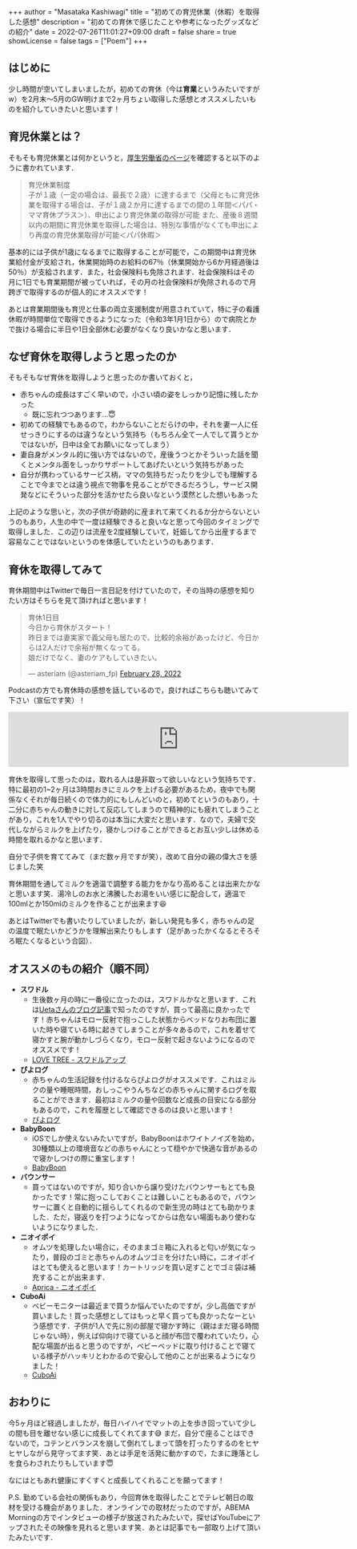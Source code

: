 +++
author = "Masataka Kashiwagi"
title = "初めての育児休業（休暇）を取得した感想"
description = "初めての育休で感じたことや参考になったグッズなどの紹介"
date = 2022-07-26T11:01:27+09:00
draft = false
share = true
showLicense = false
tags = ["Poem"]
+++

## はじめに
少し時間が空いてしまいましたが，初めての育休（今は**育業**というみたいですがw）を2月末〜5月のGW明けまで2ヶ月ちょい取得した感想とオススメしたいものを紹介していきたいと思います！

## 育児休業とは？
そもそも育児休業とは何かというと，[厚生労働省のページ](https://ikumen-project.mhlw.go.jp/employee/system/)を確認すると以下のように書かれています．
> 育児休業制度<br>
子が１歳（一定の場合は、最長で２歳）に達するまで（父母ともに育児休業を取得する場合は、子が１歳２か月に達するまでの間の１年間＜パパ・ママ育休プラス＞）、申出により育児休業の取得が可能
また、産後８週間以内の期間に育児休業を取得した場合は、特別な事情がなくても申出により再度の育児休業取得が可能＜パパ休暇＞

基本的には子供が1歳になるまでに取得することが可能で，この期間中は育児休業給付金が支給され，休業開始時のお給料の67％（休業開始から6か月経過後は50％）が支給されます．また，社会保険料も免除されます．社会保険料はその月に1日でも育業期間が被っていれば，その月の社会保険料が免除されるので月跨ぎで取得するのが個人的にオススメです！

あとは育業期間後も育児と仕事の両立支援制度が用意されていて，特に子の看護休暇が時間単位で取得できるようになった（令和3年1月1日から）ので病院とかで抜ける場合に半日や1日全部休む必要がなくなり良いかなと思います．

## なぜ育休を取得しようと思ったのか
そもそもなぜ育休を取得しようと思ったのか書いておくと，
- 赤ちゃんの成長はすごく早いので，小さい頃の姿をしっかり記憶に残したかった
    - 既に忘れつつあります...😇
- 初めての経験でもあるので，わからないことだらけの中，それを妻一人に任せっきりにするのは違うなという気持ち（もちろん全て一人でして貰うとかではないが，日中は全てお願いになってしまう）
- 妻自身がメンタル的に強い方ではないので，産後うつとかそういった話を聞くとメンタル面をしっかりサポートしてあげたいという気持ちがあった
- 自分が携わっているサービス柄，ママの気持ちだったりを少しでも理解することで今までとは違う視点で物事を見ることができるだろうし，サービス開発などにそういった部分を活かせたら良いなという漠然とした想いもあった

上記のような思いと，次の子供が奇跡的に産まれて来てくれるか分からないというのもあり，人生の中で一度は経験できると良いなと思って今回のタイミングで取得しました．この辺りは流産を2度経験していて，妊娠してから出産するまで容易なことではないというのを体感していたというのもあります．

## 育休を取得してみて
育休期間中はTwitterで毎日一言日記を付けていたので，その当時の感想を知りたい方はそちらを見て頂ければと思います！

<blockquote class="twitter-tweet"><p lang="ja" dir="ltr">育休1日目<br>今日から育休がスタート！<br>昨日までは妻実家で義父母も居たので、比較的余裕があったけど、今日からは2人だけで余裕が無くなってる。<br>娘だけでなく、妻のケアもしていきたい。</p>&mdash; asteriam (@asteriam_fp) <a href="https://twitter.com/asteriam_fp/status/1498279424512622597?ref_src=twsrc%5Etfw">February 28, 2022</a></blockquote> <script async src="https://platform.twitter.com/widgets.js" charset="utf-8"></script>

Podcastの方でも育休時の感想を話しているので，良ければこちらも聴いてみて下さい（宣伝です笑）！
<iframe src="https://anchor.fm/double-m2/embed/episodes/31-2-e1gtj4c" height="110px" width="680px" frameborder="0" scrolling="no"></iframe>

育休を取得して思ったのは，取れる人は是非取って欲しいなという気持ちです．特に最初の1~2ヶ月は3時間おきにミルクを上げる必要があるため，夜中でも関係なくそれが毎日続くので体力的にもしんどいのと，初めてというのもあり，十二分に赤ちゃんの動きに対して反応してしまうので精神的にも疲れてしまうことがあり，これを1人でやり切るのは本当に大変だと思います．なので，夫婦で交代しながらミルクを上げたり，寝かしつけることができるとお互い少しは休める時間を取れるかなと思います．

自分で子供を育ててみて（まだ数ヶ月ですが笑），改めて自分の親の偉大さを感じました笑

育休期間を通してミルクを適温で調整する能力をかなり高めることは出来たかなと思います笑．湯冷しのお水と沸騰したお湯をいい感じに配合して，適温で100mlとか150mlのミルクを作ることが出来ます😆

あとはTwitterでも書いたりしていましたが，新しい発見も多く，赤ちゃんの足の温度で眠たいかどうかを理解出来たりもします（足があったかくなるとそろそろ眠たくなるという合図）．

## オススメのもの紹介（順不同）
- **スワドル**
    - 生後数ヶ月の時に一番役に立ったのは，スワドルかなと思います．これは[Uetaさんのブログ記事](https://shunyaueta.com/posts/2021-07-23/)で知ったのですが，買って最高に良かったです！赤ちゃんはモロー反射で抱っこした状態からベッドなりお布団に置いた時や寝ている時に起きてしまうことが多々あるので，これを着せて寝かすと腕が動かしづらくなり，モロー反射で起きないようになるのでオススメです！
    - <u>[LOVE TREE - スワドルアップ](https://lovetree.jp/)</u>
- **ぴよログ**
    - 赤ちゃんの生活記録を付けるならぴよログがオススメです．これはミルクの量や睡眠時間，おしっこやうんちなどの赤ちゃんに関するログを取ることができます．最初はミルクの量や回数など成長の目安になる部分もあるので，これを履歴として確認できるのは良いと思います！
    - <u>[ぴよログ](https://www.piyolog.com/)</u>
- **BabyBoon**
    - iOSでしか使えないみたいですが，BabyBoonはホワイトノイズを始め，30種類以上の環境音などの赤ちゃんにとって穏やかで快適な音があるので寝かしつけの際に重宝します！
    - <u>[BabyBoon](https://apps.apple.com/jp/app/babyboon-%E3%83%99%E3%83%93%E3%83%BC%E3%83%9B%E3%83%AF%E3%82%A4%E3%83%88%E3%83%8E%E3%82%A4%E3%82%BA/id1453295296)</u>
- **バウンサー**
    - 買ってはないのですが，知り合いから譲り受けたバウンサーもとても良かったです！常に抱っこしておくことは難しいこともあるので，バウンサーに置くと自動的に揺らしてくれるので新生児の時はとても助かりました．ただ，寝返りを打つようになってからは危ない場面もあり使わないようになりました．
- **ニオイポイ**
    - オムツを処理したい場合に，そのままゴミ箱に入れると匂いが気になったり，普段のゴミと赤ちゃんのオムツゴミを分けたい時に，ニオイポイはとても使えると思います！カートリッジを買い足すことでゴミ袋は補充することが出来ます．
    - <u>[Aprica - ニオイポイ](https://www.aprica.jp/products/nappy/detail/pail/nioi-poi/)</u>
- **CuboAi**
    - ベビーモニターは最近まで買うか悩んでいたのですが，少し高価ですが買いました！買った感想としてはもっと早く買っても良かったなーという感想です．子供が1人で先に別の部屋で寝かす時に（親はまだ寝る時間じゃない時），例えば仰向けで寝ていると顔が布団で覆われていたり，心配な場面が出ると思うのですが，ベビーベッドに取り付けることで寝ている様子がハッキリとわかるので安心して他のことが出来るようになりました！
    - <u>[CuboAi](https://jp.getcubo.com/)</u>

## おわりに
今5ヶ月ほど経過しましたが，毎日ハイハイでマットの上を歩き回っていて少しの間も目を離せない感じに成長してくれてます😅 まだ，自分で座ることはできないので，コテンとバランスを崩して倒れてしまって頭を打ったりするのをヒヤヒヤしながら見守ってます笑．あとは手足を活発に動かすので，たまに踵落としを食らわされたりもしています😇

なにはともあれ健康にすくすくと成長してくれることを願ってます！

P.S. 勤めている会社の関係もあり，今回育休を取得したことでテレビ朝日の取材を受ける機会がありました．オンラインでの取材だったのですが，ABEMA Morningの方でインタビューの様子が放送されたみたいで，探せばYouTubeにアップされたその映像を見れると思います笑．あとは記事でも一部取り上げて頂いたみたいです．
